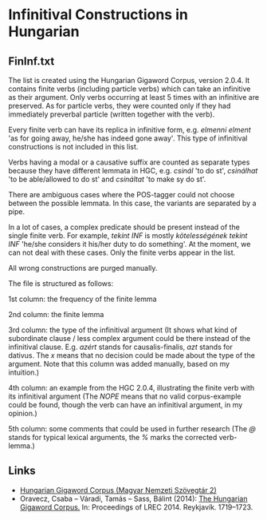 # Infinitival Constructions in Hungarian
## FinInf.txt

The list is created using the Hungarian Gigaword Corpus, version 2.0.4. It contains finite verbs (including particle verbs) which can take an infinitive as their argument. Only verbs occurring at least 5 times with an infinitive are preserved. As for particle verbs, they were counted only if they had immediately preverbal particle (written together with the verb).

Every finite verb can have its replica in infinitive form, e.g. *elmenni elment* 'as for going away, he/she has indeed gone away'. This type of infinitival constructions is not included in this list.

Verbs having a modal or a causative suffix are counted as separate types because they have different lemmata in HGC, e.g. *csinál* 'to do st', *csinálhat* 'to be able/allowed to do st' and *csináltat* 'to make sy do st'.

There are ambiguous cases where the POS-tagger could not choose between the possible lemmata. In this case, the variants are separated by a pipe.

In a lot of cases, a complex predicate should be present instead of the single finite verb. For example, *tekint INF* is mostly *kötelességének tekint INF* 'he/she considers it his/her duty to do something'. At the moment, we can not deal with these cases. Only the finite verbs appear in the list.

All wrong constructions are purged manually.

The file is structured as follows:

1st column: the frequency of the finite lemma

2nd column: the finite lemma

3rd column: the type of the infinitival argument (It shows what kind of subordinate clause / less complex argument could be there instead of the infinitival clause. E.g. *azért* stands for causalis-finalis, *azt* stands for dativus. The *x* means that no decision could be made about the type of the argument. Note that this column was added manually, based on my intuition.)

4th column: an example from the HGC 2.0.4, illustrating the finite verb with its infinitival argument (The *NOPE* means that no valid corpus-example could be found, though the verb can have an infinitival argument, in my opinion.)

5th column: some comments that could be used in further research (The *@* stands for typical lexical arguments, the *%* marks the corrected verb-lemma.)

## Links

- [Hungarian Gigaword Corpus (Magyar Nemzeti Szövegtár 2)](http://clara.nytud.hu/mnsz2-dev/)
- Oravecz, Csaba – Váradi, Tamás – Sass, Bálint (2014):
[The Hungarian Gigaword Corpus.](http://www.lrec-conf.org/proceedings/lrec2014/pdf/681_Paper.pdf) In: Proceedings of LREC 2014. Reykjavík. 1719–1723.
